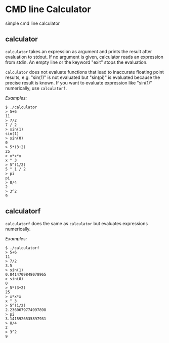 CMD line Calculator
===================

simple cmd line calculator

calculator
----------

`calculator` takes an expression as argument and prints the result after
evaluation to stdout. If no argument is given, calculator reads an
expression from stdin. An empty line or the keyword "exit" stops the
evaluation.

`calculator` does not evaluate functions that lead to inaccurate floating
point results, e.g. "sin(1)" is not evaluated but "sin(pi)" is evaluated
because the precise result is known. If you want to evaluate expression
like "sin(1)" numerically, use `calculatorf`.

*Examples:*
```
$ ./calculator
> 5+6
11
> 7/2
7 / 2
> sin(1)
sin(1)
> sin(0)
0
> 5*(3+2)
25
> x*x*x
x ^ 3
> 5^(1/2)
5 ^ 1 / 2
> pi
pi
> 8/4
2
> 3^2
9
```

calculatorf
-----------

`calculatorf` does the same as `calculator` but evaluates
expressions numerically.

*Examples:*
```
$ ./calculatorf
> 5+6
11
> 7/2
3.5
> sin(1)
0.8414709848078965
> sin(0)
0
> 5*(3+2)
25
> x*x*x
x ^ 3
> 5^(1/2)
2.2360679774997898
> pi
3.1415926535897931
> 8/4
2
> 3^2
9
```
